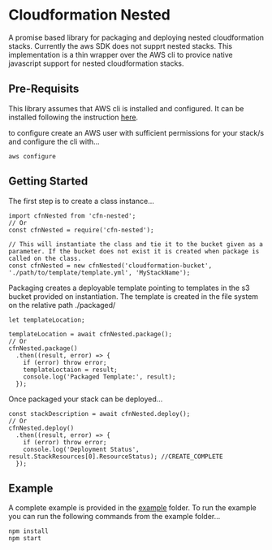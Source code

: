 # Cloudformation Nested

A promise based library for packaging and deploying nested cloudformation stacks. Currently the aws SDK does not supprt nested stacks. This implementation is a thin wrapper over the AWS cli to provice native javascript support for nested cloudformation stacks.

## Pre-Requisits
This library assumes that AWS cli is installed and configured. It can be installed following the instruction [here](https://docs.aws.amazon.com/cli/latest/userguide/cli-chap-install.html).

to configure create an AWS user with sufficient permissions for your stack/s and configure the cli with...
```
aws configure
```

## Getting Started
The first step is to create a class instance...
```
import cfnNested from 'cfn-nested';
// Or
const cfnNested = require('cfn-nested');

// This will instantiate the class and tie it to the bucket given as a parameter. If the bucket does not exist it is created when package is called on the class.
const cfnNested = new cfnNested('cloudformation-bucket', './path/to/template/template.yml', 'MyStackName');
```

Packaging creates a deployable template pointing to templates in the s3 bucket provided on instantiation. The template is created in the file system on the relative path ./packaged/
```
let templateLocation;

templateLocation = await cfnNested.package();
// Or
cfnNested.package()
  .then((result, error) => {
    if (error) throw error;
    templateLoctaion = result;
    console.log('Packaged Template:', result);
  });
```

Once packaged your stack can be deployed...
```
const stackDescription = await cfnNested.deploy();
// Or
cfnNested.deploy()
  .then((result, error) => {
    if (error) throw error;
    console.log('Deployment Status', result.StackResources[0].ResourceStatus); //CREATE_COMPLETE
  });
```

## Example
A complete example is provided in the [example](https://github.com/ptmclean/cfn-nested/tree/master/example) folder. To run the example you can run the following commands from the example folder...
```
npm install
npm start
```
